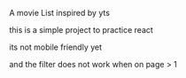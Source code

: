 A movie List inspired by yts

this is a simple project to practice react

its not mobile friendly yet 

and the filter does not work when on page > 1
